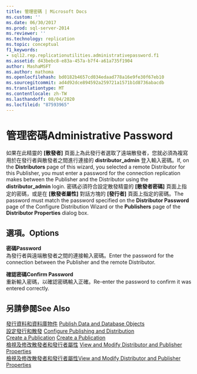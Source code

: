 ```yaml
---
title: 管理密碼 | Microsoft Docs
ms.custom: ''
ms.date: 06/30/2017
ms.prod: sql-server-2014
ms.reviewer: ''
ms.technology: replication
ms.topic: conceptual
f1_keywords:
- sql12.rep.replicationutilities.administrativepassword.f1
ms.assetid: d43bebc8-e83a-457a-b7f4-a61a735f1904
author: MashaMSFT
ms.author: mathoma
ms.openlocfilehash: bd0182b4657cd034edaad778a16e9fe30f67eb10
ms.sourcegitcommit: ad4d92dce894592a259721a1571b1d8736abacdb
ms.translationtype: MT
ms.contentlocale: zh-TW
ms.lasthandoff: 08/04/2020
ms.locfileid: "87593965"
---
```

# <a name="administrative-password"></a><span data-ttu-id="a26a2-102">管理密碼</span><span class="sxs-lookup"><span data-stu-id="a26a2-102">Administrative Password</span></span>
  <span data-ttu-id="a26a2-103">如果在此精靈的 **[散發者]** 頁面上為此發行者選取了遠端散發者，您就必須為複寫用於在發行者與散發者之間進行連接的 **distributor_admin** 登入輸入密碼。</span><span class="sxs-lookup"><span data-stu-id="a26a2-103">If, on the **Distributors** page of this wizard, you selected a remote Distributor for this Publisher, you must enter a password for the connection replication makes between the Publisher and the Distributor using the **distributor_admin** login.</span></span> <span data-ttu-id="a26a2-104">密碼必須符合設定散發精靈的 **[散發者密碼]** 頁面上指定的密碼，或是在 **[散發者屬性]** 對話方塊的 **[發行者]** 頁面上指定的密碼。</span><span class="sxs-lookup"><span data-stu-id="a26a2-104">The password must match the password specified on the **Distributor Password** page of the Configure Distribution Wizard or the **Publishers** page of the **Distributor Properties** dialog box.</span></span>  
  
## <a name="options"></a><span data-ttu-id="a26a2-105">選項。</span><span class="sxs-lookup"><span data-stu-id="a26a2-105">Options</span></span>  
 <span data-ttu-id="a26a2-106">**密碼**</span><span class="sxs-lookup"><span data-stu-id="a26a2-106">**Password**</span></span>  
 <span data-ttu-id="a26a2-107">為發行者與遠端散發者之間的連接輸入密碼。</span><span class="sxs-lookup"><span data-stu-id="a26a2-107">Enter the password for the connection between the Publisher and the remote Distributor.</span></span>  
  
 <span data-ttu-id="a26a2-108">**確認密碼**</span><span class="sxs-lookup"><span data-stu-id="a26a2-108">**Confirm Password**</span></span>  
 <span data-ttu-id="a26a2-109">重新輸入密碼，以確認密碼輸入正確。</span><span class="sxs-lookup"><span data-stu-id="a26a2-109">Re-enter the password to confirm it was entered correctly.</span></span>  
  
## <a name="see-also"></a><span data-ttu-id="a26a2-110">另請參閱</span><span class="sxs-lookup"><span data-stu-id="a26a2-110">See Also</span></span>  
 <span data-ttu-id="a26a2-111">[發行資料和資料庫物件](publish/publish-data-and-database-objects.md) </span><span class="sxs-lookup"><span data-stu-id="a26a2-111">[Publish Data and Database Objects](publish/publish-data-and-database-objects.md) </span></span>  
 <span data-ttu-id="a26a2-112">[設定發行和散發](configure-publishing-and-distribution.md) </span><span class="sxs-lookup"><span data-stu-id="a26a2-112">[Configure Publishing and Distribution](configure-publishing-and-distribution.md) </span></span>  
 <span data-ttu-id="a26a2-113">[Create a Publication](publish/create-a-publication.md) </span><span class="sxs-lookup"><span data-stu-id="a26a2-113">[Create a Publication](publish/create-a-publication.md) </span></span>  
 <span data-ttu-id="a26a2-114">[檢視及修改散發者和發行者屬性](view-and-modify-distributor-and-publisher-properties.md) </span><span class="sxs-lookup"><span data-stu-id="a26a2-114">[View and Modify Distributor and Publisher Properties](view-and-modify-distributor-and-publisher-properties.md) </span></span>  
 [<span data-ttu-id="a26a2-115">檢視及修改散發者和發行者屬性</span><span class="sxs-lookup"><span data-stu-id="a26a2-115">View and Modify Distributor and Publisher Properties</span></span>](view-and-modify-distributor-and-publisher-properties.md)  
  
  
